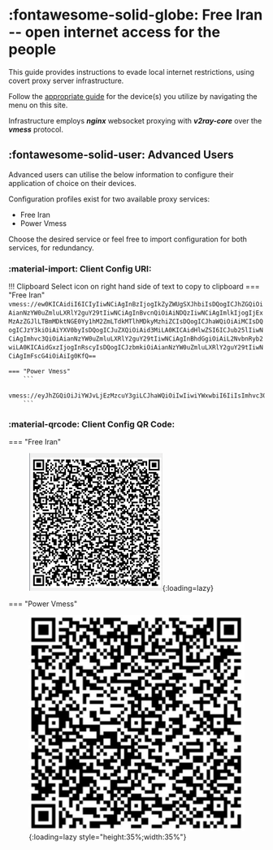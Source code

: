 # :fontawesome-solid-globe: Free Iran -- open internet access for the people

This guide provides instructions to evade local internet restrictions, using covert proxy server infrastructure.

Follow the [appropriate guide](guides.md) for the device(s) you utilize by navigating the menu on this site.

Infrastructure employs ***nginx*** websocket proxying with ***v2ray-core*** over the ***vmess*** protocol.

## :fontawesome-solid-user: Advanced Users

Advanced users can utilise the below information to configure their application of choice on their devices.

Configuration profiles exist for two available proxy services:

- Free Iran
- Power Vmess
  
Choose the desired service or feel free to import configuration for both services, for redundancy.

### :material-import: Client Config URI:

!!! Clipboard
    Select icon on right hand side of text to copy to clipboard
    === "Free Iran"
        ``` 
        vmess://ew0KICAidiI6ICIyIiwNCiAgInBzIjogIkZyZWUgSXJhbiIsDQogICJhZGQiOiAianNzYW0uZmluLXRlY2guY29tIiwNCiAgInBvcnQiOiAiNDQzIiwNCiAgImlkIjogIjExMzAzZGJlLTBmMDktNGE0Yy1hM2ZmLTdkMTlhMDkyMzhiZCIsDQogICJhaWQiOiAiMCIsDQogICJzY3kiOiAiYXV0byIsDQogICJuZXQiOiAid3MiLA0KICAidHlwZSI6ICJub25lIiwNCiAgImhvc3QiOiAianNzYW0uZmluLXRlY2guY29tIiwNCiAgInBhdGgiOiAiL2NvbnRyb2wiLA0KICAidGxzIjogInRscyIsDQogICJzbmkiOiAianNzYW0uZmluLXRlY2guY29tIiwNCiAgImFscG4iOiAiIg0KfQ==
        ```

    === "Power Vmess"
        ```
        vmess://eyJhZGQiOiJiYWJvLjEzMzcuY3giLCJhaWQiOiIwIiwiYWxwbiI6IiIsImhvc3QiOiJiYWJvLjEzMzcuY3giLCJpZCI6ImVjNjFkNzQxLWQ5NWQtNGM2Ni1iMzU2LTBlZDg5NzgzMTllOSIsIm5ldCI6IndzIiwicGF0aCI6Ii9jb250cm9sLyIsInBvcnQiOiI0NDMiLCJwcyI6IlBvd2VyLVZNRVNTIiwic2N5IjoiYXV0byIsInNuaSI6ImJhYm8uMTMzNy5jeCIsInRscyI6InRscyIsInR5cGUiOiIiLCJ2IjoiMiJ9
        ```

### :material-qrcode: Client Config QR Code:

=== "Free Iran"
    <figure markdown>
    ![Client Config QR Code](images/qrcode.png){:loading=lazy}
    </figure>

=== "Power Vmess"
    <figure markdown>
    ![Client Config QR Code](images/qrcode-power.png){:loading=lazy style="height:35%;width:35%"}
    </figure>

